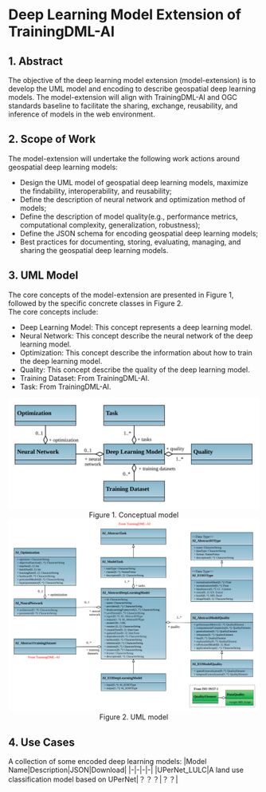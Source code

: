 # Deep Learning Model Extension of TrainingDML-AI

## 1. Abstract
The objective of the deep learning model extension (model-extension) is to develop the UML model and encoding to describe geospatial deep learning models. The model-extension will align with TrainingDML-AI and OGC standards baseline to facilitate the sharing, exchange, reusability, and inference of models in the web environment.

## 2. Scope of Work
The model-extension will undertake the following work actions around geospatial deep learning models:
- Design the UML model of geospatial deep learning models, maximize the findability, interoperability, and reusability;
- Define the description of neural network and optimization method of models;
- Define the description of model quality(e.g., performance metrics, computational complexity, generalization, robustness);
- Define the JSON schema for encoding geospatial deep learning models;
- Best practices for documenting, storing, evaluating, managing, and sharing the geospatial deep learning models.

## 3. UML Model
The core concepts of the model-extension are presented in Figure 1, followed by the specific concrete classes in Figure 2.      
The core concepts include:
- Deep Learning Model: This concept represents a deep learning model.
- Neural Network: This concept describe the neural network of the deep learning model.
- Optimization: This concept describe the information about how to train the deep learning model.
- Quality: This concept describe the quality of the deep learning model.
- Training Dataset: From TrainingDML-AI.
- Task: From TrainingDML-AI.
<div align=center>
<img width="600" src="UML/Conceptual Model.svg"/>
</div>
<div align=center> Figure 1. Conceptual model</div>

<div align=center>
<img width="900" src="UML/UML Model.svg"/>
</div>
<div align=center> Figure 2. UML model</div>

## 4. Use Cases
A collection of some encoded deep learning models:
|Model Name|Description|JSON|Download|
|-|-|-|-|
|UPerNet_LULC|A land use classification model based on UPerNet|？？？|？？|





